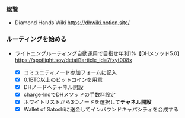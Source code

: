 ### 総覧
- Diamond Hands Wiki  https://dhwiki.notion.site/
### ルーティングを始める    
- ライトニングルーティング自動運用で目指せ年利1%【DHメソッド5.0】  https://spotlight.soy/detail?article_id=7fxyt008x  
  
    - [x] コミュニティノード参加フォームに記入  
    - [x] 0.1BTC以上のビットコインを用意  
    - [x] DHノードへチャネル開設  
    - [x] charge-lndでDHメソッドの手数料設定   
    - [x] ホワイトリストから3つノードを選択して**チャネル開設**  
    - [x] Wallet of Satoshiに送金してインバウンドキャパシティを合成する

